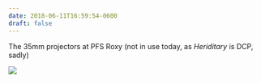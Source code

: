 ```yaml
---
date: 2018-06-11T16:59:54-0600
draft: false
---
```




The 35mm projectors at PFS Roxy (not in use today, as _Heriditary_ is DCP, sadly)

![](/images/2018/53fbcd1ef3.jpg)



